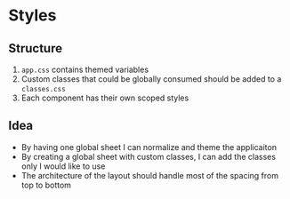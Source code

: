 # Styles

## Structure

1. `app.css` contains themed variables
2. Custom classes that could be globally consumed should be added to a `classes.css`
3. Each component has their own scoped styles

## Idea

- By having one global sheet I can normalize and theme the applicaiton
- By creating a global sheet with custom classes, I can add the classes only I would like to use
- The architecture of the layout should handle most of the spacing from top to bottom

